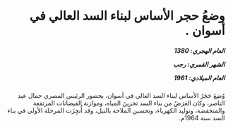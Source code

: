 <h1 dir="rtl">وضعُ حجر الأساس لبناء السد العالي في أسوان .</h1>

<h5 dir="rtl">العام الهجري:  1380

الشهر القمري: رجب

العام الميلادي: 1961</h5>

<p dir="rtl">وُضِعَ حَجَرُ الأساس لبناء السد العالي في أسوان، بحضور الرئيس المصري جمال عبد الناصر، وكان الغرَضُ من بناء السد تخزينَ المياه، وموازنة الفيضانات المرتفعة والمنخفضة، وتوليد الكهرباء، وتحسين الملاحة بالنيل، وقد أُنجِزَت المرحلة الأولى في بناء السد سنة 1964م.</p></br>
